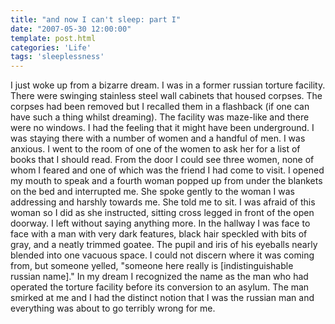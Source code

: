 ```yaml
---
title: "and now I can't sleep: part I"
date: "2007-05-30 12:00:00"
template: post.html
categories: 'Life'
tags: 'sleeplessness'
---
```


I just woke up from a bizarre dream. I was in a former russian torture facility. There were swinging stainless steel wall cabinets that housed corpses. The corpses had been removed but I recalled them in a flashback (if one can have such a thing whilst dreaming). The facility was maze-like and there were no windows. I had the feeling that it might have been underground. I was staying there with a number of women and a handful of men. I was anxious. I went to the room of one of the women to ask her for a list of books that I should read. From the door I could see three women, none of whom I feared and one of which was the friend I had come to visit. I opened my mouth to speak and a fourth woman popped up from under the blankets on the bed and interrupted me. She spoke gently to the woman I was addressing and harshly towards me. She told me to sit. I was afraid of this woman so I did as she instructed, sitting cross legged in front of the open doorway. I left without saying anything more. In the hallway I was face to face with a man with very dark features, black hair speckled with bits of gray, and a neatly trimmed goatee. The pupil and iris of his eyeballs nearly blended into one vacuous space. I could not discern where it was coming from, but someone yelled, "someone here really is [indistinguishable russian name]." In my dream I recognized the name as the man who had operated the torture facility before its conversion to an asylum. The man smirked at me and I had the distinct notion that I was the russian man and everything was about to go terribly wrong for me.
